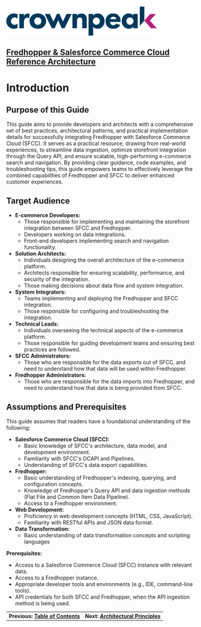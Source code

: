 <a href="http://www.crownpeak.com" target="_blank">![Crownpeak Logo](../../../images/logo/crownpeak-logo.png "Crownpeak Logo")</a>

## [Fredhopper & Salesforce Commerce Cloud Reference Architecture](../README.md)

# Introduction

## Purpose of this Guide
This guide aims to provide developers and architects with a comprehensive set of best practices, architectural patterns, and practical implementation details for successfully integrating Fredhopper with Salesforce Commerce Cloud (SFCC). It serves as a practical resource, drawing from real-world experiences, to streamline data ingestion, optimize storefront integration through the Query API, and ensure scalable, high-performing e-commerce search and navigation. By providing clear guidance, code examples, and troubleshooting tips, this guide empowers teams to effectively leverage the combined capabilities of Fredhopper and SFCC to deliver enhanced customer experiences.

## Target Audience

- **E-commerce Developers:**
  - Those responsible for implementing and maintaining the storefront integration between SFCC and Fredhopper.
  - Developers working on data integrations.
  - Front-end developers implementing search and navigation functionality.
- **Solution Architects:**
  - Individuals designing the overall architecture of the e-commerce platform.
  - Architects responsible for ensuring scalability, performance, and security of the integration.
  - Those making decisions about data flow and system integration.
- **System Integrators:**
  - Teams implementing and deploying the Fredhopper and SFCC integration.
  - Those responsible for configuring and troubleshooting the integration.
- **Technical Leads:**
  - Individuals overseeing the technical aspects of the e-commerce platform.
  - Those responsible for guiding development teams and ensuring best practices are followed.
- **SFCC Administrators:**
  - Those who are responsible for the data exports out of SFCC, and need to understand how that data will be used within Fredhopper.
- **Fredhopper Administrators:**
  - Those who are responsible for the data imports into Fredhopper, and need to understand how that data is being provided from SFCC.

## Assumptions and Prerequisites
This guide assumes that readers have a foundational understanding of the following:

- **Salesforce Commerce Cloud (SFCC):**
  - Basic knowledge of SFCC's architecture, data model, and development environment.
  - Familiarity with SFCC's OCAPI and Pipelines.
  - Understanding of SFCC's data export capabilities.
- **Fredhopper:**
  - Basic understanding of Fredhopper's indexing, querying, and configuration concepts.
  - Knowledge of Fredhopper's Query API and data ingestion methods (Flat File and Common Item Data Pipeline).
  - Access to a Fredhopper environment.
- **Web Development:**
  - Proficiency in web development concepts (HTML, CSS, JavaScript).
  - Familiarity with RESTful APIs and JSON data format.
- **Data Transformation:**
  - Basic understanding of data transformation concepts and scripting languages

**Prerequisites:**

- Access to a Salesforce Commerce Cloud (SFCC) instance with relevant data.
- Access to a Fredhopper instance.
- Appropriate developer tools and environments (e.g., IDE, command-line tools).
- API credentials for both SFCC and Fredhopper, when the API ingestion method is being used.


|                                                              |   |
|--------------------------------------------------------------|---|
| **Previous: [Table of Contents](../README.md)** | **Next: [Architectural Principles](../architectural-principles/README.md)** |

